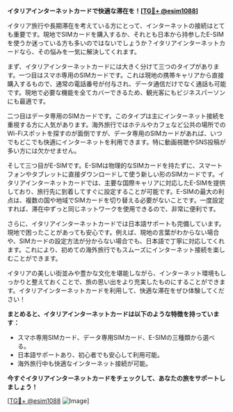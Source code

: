 **イタリアインターネットカードで快適な滞在を！[[TG💪+ @esim1088](https://t.me/s/esim1088)]**

イタリア旅行や長期滞在を考えている方にとって、インターネットの接続はとても重要です。現地でSIMカードを購入するか、それとも日本から持参したE-SIMを使うか迷っている方も多いのではないでしょうか？イタリアインターネットカードなら、その悩みを一気に解決してくれます。

まず、イタリアインターネットカードには大きく分けて三つのタイプがあります。一つ目はスマホ専用のSIMカードです。これは現地の携帯キャリアから直接購入するもので、通常の電話番号が付与され、データ通信だけでなく通話も可能です。現地で必要な機能を全てカバーできるため、観光客にもビジネスパーソンにも最適です。

二つ目はデータ専用のSIMカードです。このタイプは主にインターネット接続を重視する方に人気があります。海外旅行ではホテルやカフェなど公共の場所でのWi-Fiスポットを探すのが面倒ですが、データ専用のSIMカードがあれば、いつでもどこでも快適にインターネットを利用できます。特に動画視聴やSNS投稿が多い方には欠かせません。

そして三つ目がE-SIMです。E-SIMは物理的なSIMカードを持たずに、スマートフォンやタブレットに直接ダウンロードして使う新しい形のSIMカードです。イタリアインターネットカードでは、主要な国際キャリアに対応したE-SIMを提供しており、旅行先に到着してすぐに設定することが可能です。E-SIMの最大の利点は、複数の国や地域でSIMカードを切り替える必要がないことです。一度設定すれば、滞在中ずっと同じネットワークを使用できるので、非常に便利です。

さらに、イタリアインターネットカードでは日本語サポートも完備しています。現地で困ったことがあっても安心です。例えば、現地の言葉がわからない場合や、SIMカードの設定方法が分からない場合でも、日本語で丁寧に対応してくれます。これにより、初めての海外旅行でもスムーズにインターネット接続を楽しむことができます。

イタリアの美しい街並みや豊かな文化を堪能しながら、インターネット環境もしっかりと整えておくことで、旅の思い出をより充実したものにすることができます。イタリアインターネットカードを利用して、快適な滞在をぜひ体験してください！

**まとめると、イタリアインターネットカードは以下のような特徴を持っています：**

- スマホ専用SIMカード、データ専用SIMカード、E-SIMの三種類から選べる。
- 日本語サポートあり、初心者でも安心して利用可能。
- 海外旅行中も快適なインターネット接続が可能。

**今すぐイタリアインターネットカードをチェックして、あなたの旅をサポートしましょう！**

[[TG💪+ @esim1088](https://t.me/s/esim1088) ![Image](https://i.postimg.cc/Y0z9fWf4/image.png)]
